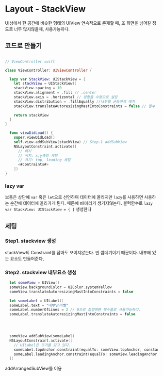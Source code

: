 # Layout - StackView
UI상에서 한 공간에 비슷한 형태의 UIView 연속적으로 존재할 때, 또 화면을 넘어갈 정도로 너무 많지않을때, 사용가능하다. 

## 코드로 만들기

```swift

// ViewController.swift

class ViewController: UIViewController {

  lazy var StackView: UIStackView = {
    let stackView = UIStackView()
    stackView.spacing = 10
    stackView.alignment = .fill // .center
    stackView.axis = .horizontal // 방향을 수평으로 설정
    stackView.distribution = .fillEqually //내부를 균등하게 배치
    stackView.translateAutoresizingMastIntoConstraints = false // 필수
    
    return stackView
  }
}

  func viewDidLoad() {
    super.viewDidLoad() 
    self.view.addSubView(stackView) // Step.1 addSubView
    NSLayoutConstraint.activate([
      // 예시
      // 위치: x,y중앙 세팅
      // 크기: top, leading 세팅
      <#contraints#> 
    ])
}

```

### lazy var

보통은 상단에 `var` 혹은 `let`으로 선언하여 데이터에 올리지만 `lazy`를 사용하면 사용하는 순간에 데이터에 올라가게 된다. 때문에 nil에러가 생기지않는다. 블럭함수로   `lazy var StackView: UIStackView = { }` 생성한다

## 세팅
### Step1. stackview 생성


stackView의 Constraint를 잡아도 보이지않는다. 빈 껍데기이기 때문이다. 내부에 있는 요소도 만들어준다, 

### Step2. stackview 내부요소 생성

```swift
  let someView = UIView()
  someView.backgroundColor = UIColor.systemYellow
  someView.translateAutoresizingMastIntoConstraints = false
  
  let someLabel = UILabel()
  someLabel.text = "내부\n라벨"
  someLabel.numberOfLines = 2 // 0으로 설정하면 복수줄로 사용가능하다.
  someLabel.translateAutoresizingMastIntoConstraints = false

  


  someView.addSubView(someLabel)
  NSLayoutConstraint.activate([
    // UILabel은 크기를 갖고 있다.
    someLabel.topAnchor.constraint(equalTo: someView.topAnchor, constant: 20),
    someLabel.leadingAnchor.constraint(equalTo: someView.leadingAnchor, constant: 20)
  ])
```


addArrangedSubView를 이용
